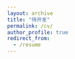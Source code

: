 ```yaml
---
layout: archive
title: "待开发"
permalink: /cv/
author_profile: true
redirect_from:
  - /resume
---
```

